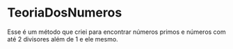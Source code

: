 # TeoriaDosNumeros
Esse é um método que criei para encontrar números primos e números com até 2 divisores além de 1 e ele mesmo.
